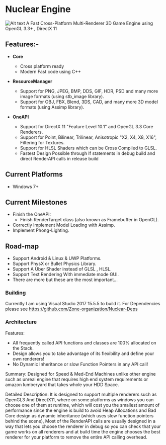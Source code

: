 # Nuclear Engine
![Alt text](http://media.indiedb.com/images/engines/1/1/764/NELOgo.png)
A Fast Cross-Platform Multi-Renderer 3D Game Engine using OpenGL 3.3+ , DirectX 11

## Features:-
- __Core__
  - Cross platform ready
  - Modern Fast code using C++
  
- __ResourceManager__
  - Support for PNG, JPEG, BMP, DDS, GIF, HDR, PSD and many more image formats (using stb_image library).
  - Support for OBJ, FBX, Blend, 3DS, CAD, and many more 3D model formats (using Assimp library).

- __OneAPI__
  - Support for DirectX 11 "Feature Level 10.1" and OpenGL 3.3 Core Renderers.
  - Support for Point, Bilinear, Trilinear, Anisotropic "X2, X4, X8, X16", Filtering for Textures.
  - Support for HLSL Shaders which can be Cross Compiled to GLSL.
  - Fastest Design Possible through If statements in debug build and direct RenderAPI calls in release build
  
## Current Platforms
  - Windows 7+     

## Current Milestones
  - Finish the OneAPI:
    - Finish RenderTarget class (also known as Framebuffer in OpenGL).
  - Correctly Implement Model Loading with Assimp.
  - Implement Phong-Lighting.

## Road-map
  - Support Android & Linux & UWP Platforms.
  - Support PhysX or Bullet Physics Library.
  - Support A Uber Shader instead of GLSL , HLSL.
  - Support Text Rendering With immediate mode GUI.
  - There are more but these are the most important...
  
  
### Building
Currently I am using Visual Studio 2017 15.5.5 to build it.
For Dependencies please see https://github.com/Zone-organization/Nuclear-Deps

### Architecture
Features:
  - All frequently called API functions and classes are 100% allocated on the Stack.
  - Design allows you to take advantage of its flexibility and define your own renderers!
  - No Dynamic Inheritance or slow Function Pointers in any API call!
  
Summary:
Designed for Speed & Med-End Machines unlike other engine such as unreal engine that requires high end system
requirements or amazon lumberyard that takes whole your HDD Space.

Detailed Description:
It is designed to support multiple renderers such as OpenGL3 And DirectX11, where on some platforms as windows
you can choose one of them at runtime, which will cost you the smallest amount of performance since the engine
is build to avoid Heap Allocations and Bad Core design as dynamic inheritance (which uses slow function pointers
behind the scene), Most of the RenderAPI calls are usually designed in a way that lets you choose the renderer
in debug so you can check that your game works on all renderers and at build time the engine chooses the best
renderer for your platform to remove the entire API calling overhead. 